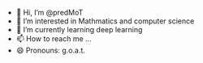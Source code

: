 - 👋 Hi, I’m @predMoT
- 👀 I’m interested in Mathmatics and computer science
- 🌱 I’m currently learning deep learning
- 📫 How to reach me ...
- 😄 Pronouns: g.o.a.t.

<!---
predMoT/predMoT is a ✨ special ✨ repository because its `README.md` (this file) appears on your GitHub profile.
You can click the Preview link to take a look at your changes.
--->
